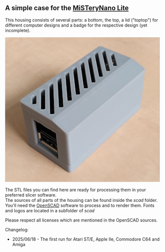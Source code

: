 ## A simple case for the [MiSTeryNano Lite](https://github.com/harbaum/MiSTeryNano)

This housing consists of several parts: a bottom, the top, a lid ("toptop") for different computer designs and a badge for the respective design (yet incomplete).

![1](images/case-atari.jpg)

The STL files you can find here are ready for processing them in your preferred slicer software.  
The sources of all parts of the housing can be found inside the *scad* folder. You'll need the [OpenSCAD](https://openscad.org) software to process and to render them. Fonts and logos are located in a subfolder of *scad*  

Please respect all licenses which are mentioned in the OpenSCAD sources.

Changelog:
- 2025/06/18 - The first run for Atari ST/E, Apple IIe, Commodore C64 and Amiga

